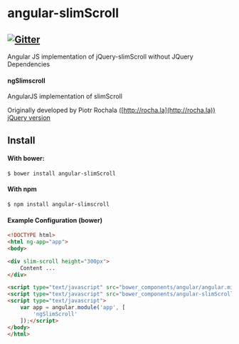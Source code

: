 # angular-slimScroll
[![Gitter](https://badges.gitter.im/aiska/angular-slimScroll.svg)](https://gitter.im/aiska/angular-slimScroll?utm_source=badge&utm_medium=badge&utm_campaign=pr-badge)
-------
Angular JS implementation of jQuery-slimScroll without JQuery Dependencies

#### ngSlimscroll
AngularJS implementation of slimScroll

Originally developed by Piotr Rochala ([http://rocha.la](http://rocha.la))
[jQuery version](https://github.com/rochal/jQuery-slimScroll)

Install
-------

#### With bower:

    $ bower install angular-slimScroll

#### With npm

    $ npm install angular-slimscroll

#### Example Configuration (bower)
```html
<!DOCTYPE html>
<html ng-app="app">
<body>

<div slim-scroll height="300px">
    Content ...
</div>

<script type="text/javascript" src="bower_components/angular/angular.min.js"></script>
<script type="text/javascript" src="bower_components/angular-slimScroll/angular-slimScroll.min.js"></script>
<script type="text/javascript">
    var app = angular.module('app', [
        'ngSlimScroll'
    ]);</script>
</body>
</html>
```


